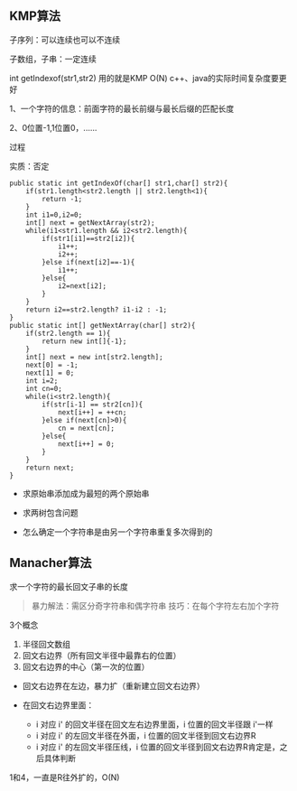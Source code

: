 ## KMP算法

子序列：可以连续也可以不连续

子数组，子串：一定连续

int getIndexof(str1,str2)    用的就是KMP    O(N) c++、java的实际时间复杂度要更好

1、一个字符的信息：前面字符的最长前缀与最长后缀的匹配长度

2、0位置-1,1位置0，......

过程

实质：否定

```jav
public static int getIndexOf(char[] str1,char[] str2){
	if(str1.length<str2.length || str2.length<1){
		return -1;
	}
	int i1=0,i2=0;
	int[] next = getNextArray(str2);
	while(i1<str1.length && i2<str2.length){
		if(str1[i1]==str2[i2]){
			i1++;
			i2++;
		}else if(next[i2]==-1){
			i1++;
		}else{
			i2=next[i2];
		}
	}
	return i2==str2.length? i1-i2 : -1;
}
public static int[] getNextArray(char[] str2){
	if(str2.length == 1){
		return new int[]{-1};
	}
	int[] next = new int[str2.length];
	next[0] = -1;
	next[1] = 0;
	int i=2;
	int cn=0;
	while(i<str2.length){
		if(str[i-1] == str2[cn]){
			next[i++] = ++cn;
		}else if(next[cn]>0){
			cn = next[cn];
		}else{
			next[i++] = 0;
		}
	}
	return next;
}
```

* 求原始串添加成为最短的两个原始串

* 求两树包含问题
* 怎么确定一个字符串是由另一个字符串重复多次得到的

## Manacher算法

求一个字符的最长回文子串的长度

> 暴力解法：需区分奇字符串和偶字符串
> 技巧：在每个字符左右加个字符

3个概念

1. 半径回文数组
2. 回文右边界（所有回文半径中最靠右的位置）
3. 回文右边界的中心（第一次的位置）

* 回文右边界在左边，暴力扩（重新建立回文右边界）

* 在回文右边界里面：
  * i 对应 i' 的回文半径在回文左右边界里面，i 位置的回文半径跟 i'一样
  * i 对应 i' 的左回文半径在外面，i 位置的回文半径到回文右边界R
  * i 对应 i' 的左回文半径压线，i 位置的回文半径到回文右边界R肯定是，之后具体判断

1和4，一直是R往外扩的，O(N)